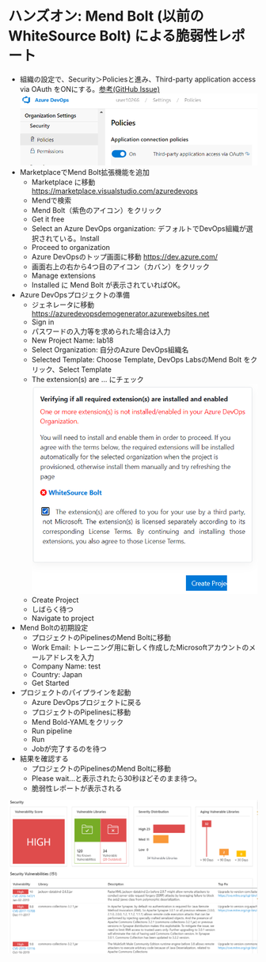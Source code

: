 
# ハンズオン: Mend Bolt (以前のWhiteSource Bolt) による脆弱性レポート

- 組織の設定で、Security＞Policiesと進み、Third-party application access via OAuth をONにする。[参考(GitHub Issue)](https://github.com/microsoft/AzureDevOpsDemoGenerator/issues/626)
![](images/ss-2022-03-18-17-10-23.png)
- MarketplaceでMend Bolt拡張機能を追加
  - Marketplace に移動 https://marketplace.visualstudio.com/azuredevops
  - Mendで検索
  - Mend Bolt（紫色のアイコン）をクリック
  - Get it free
  - Select an Azure DevOps organization: デフォルトでDevOps組織が選択されている。Install
  - Proceed to organization
  - Azure DevOpsのトップ画面に移動  https://dev.azure.com/
  - 画面右上の右から4つ目のアイコン（カバン）をクリック
  - Manage extensions
  - Installed に Mend Bolt が表示されていればOK。
- Azure DevOpsプロジェクトの準備
  - ジェネレータに移動 https://azuredevopsdemogenerator.azurewebsites.net
  - Sign in
  - パスワードの入力等を求められた場合は入力
  - New Project Name: lab18
  - Select Organization: 自分のAzure DevOps組織名
  - Selected Template: Choose Template, DevOps LabsのMend Bolt をクリック、Select Template
  - The extension(s) are ... にチェック![](images/ss-2022-03-18-17-15-11.png)
  - Create Project
  - しばらく待つ
  - Navigate to project
- Mend Boltの初期設定
  - プロジェクトのPipelinesのMend Boltに移動
  - Work Email: トレーニング用に新しく作成したMicrosoftアカウントのメールアドレスを入力
  - Company Name: test
  - Country: Japan
  - Get Started
- プロジェクトのパイプラインを起動
  - Azure DevOpsプロジェクトに戻る
  - プロジェクトのPipelinesに移動
  - Mend Bold-YAMLをクリック
  - Run pipeline
  - Run
  - Jobが完了するのを待つ
- 結果を確認する
  - プロジェクトのPipelinesのMend Boltに移動
  - Please wait...と表示されたら30秒ほどそのまま待つ。
  - 脆弱性レポートが表示される

![](images/ss-2021-12-17-09-17-23.png)